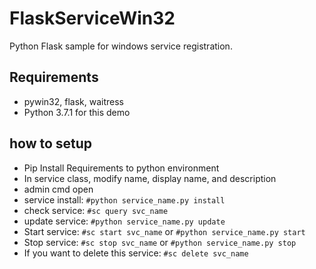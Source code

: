 # FlaskServiceWin32
Python Flask sample for windows service registration.

## Requirements
  * pywin32, flask, waitress
  * Python 3.7.1 for this demo

## how to setup
  * Pip Install Requirements to python environment
  * In service class,  modify  name, display name, and description
  * admin cmd open
  * service install: `#python service_name.py install`
  * check service: `#sc query svc_name`
  * update service: `#python service_name.py update`
  * Start service: `#sc start svc_name` or `#python service_name.py start`
  * Stop service: `#sc stop svc_name` or `#python service_name.py stop`
  * If you want to delete this service: `#sc delete svc_name`
